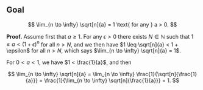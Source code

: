 ## Goal

$$
\lim_{n \to \infty} \sqrt[n]{a} = 1 \text{ for any } a > 0.
$$

**Proof.** Assume first that $a \geq 1$. For any $\epsilon > 0$ there exists $N \in \mathbb{N}$ such that $1 \leq a < (1 + \epsilon)^n$ for all $n > N$, and we then have $1 \leq \sqrt[n]{a} < 1 + \epsilon$ for all $n > N$, which says $\lim_{n \to \infty} \sqrt[n]{a} = 1$.

For $0 < a < 1$, we have $1 < \frac{1}{a}$, and then

$$
\lim_{n \to \infty} \sqrt[n]{a} = \lim_{n \to \infty} \frac{1}{\sqrt[n]{\frac{1}{a}}} = \frac{1}{\lim_{n \to \infty} \sqrt[n]{\frac{1}{a}}} = 1.
$$